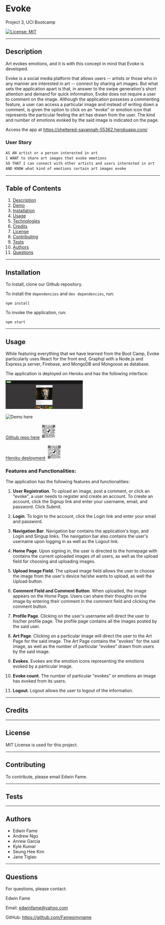 # Evoke
Project 3, UCI Bootcamp

[![License: MIT](https://img.shields.io/badge/License-MIT-yellow.svg)](https://opensource.org/licenses/MIT)

---
## Description

Art evokes emotions, and it is with this concept in mind that Evoke is developed. 

Evoke is a social media platform that allows users -- artists or those who in any manner are interested in art -- connect by sharing art images. But what sets the application apart is that, in answer to the swipe generation's short attention and demand for quick information, Evoke does not require a user to comment on the image. Although the application posseses a commenting feature, a user can access a particular image and instead of writing down a comment, is given the option to click on an "evoke" or emotion icon that represents the particular feeling the art has drawn from the user. The kind and number of emotions evoked by the said image is indicated on the page.

Access the app at https://sheltered-savannah-55362.herokuapp.com/


### User Story
```md
AS AN artist or a person interested in art
I WANT to share art images that evoke emotions
SO THAT I can connect with other artists and users interested in art
AND KNOW what kind of emotions certain art images evoke
```

---

## Table of Contents
1. [Description](#description)
2. [Demo](#demo)
3. [Installation](#installation)
4. [Usage](#usage)
5. [Technologies](#technologies)
6. [Credits](#credits)
7. [License](#license)
8. [Contributing](#contributing)
9. [Tests](#tests)
10. [Authors](#authors)
11. [Questions](#questions)

---
## Installation

To install, clone our Github repository.

To install the `dependencies` and `dev dependencies`, run: 
```
npm install
```

To invoke the application, run:
```
npm start
```

---

## Usage

While featuring everything that we have learned from the Boot Camp, Evoke particularly uses React for the front end, Graphql with a Node.js and Express.js server, Firebase, and MongoDB and Mongoose as database.

The application is deployed on Heroku and has the following interface:

<img src="./images/evoke-mainpage-image.jpg" alt="evoke-app-mainpage" width="50%"></img>

![Demo here](./images/evoke-app-demo.gif) 

[Github repo here](https://github.com/aagarc9/Art-Collection)       <img src="./images/arcCollectionGitHubRepoQRcode.png" width="10%">

[Heroku deployment](https://sheltered-savannah-55362.herokuapp.com/) <img src="./images/qrcode_sheltered-savannah-55362.herokuapp.com.png" width="10%">


### Features and Functionalities:

The application has the following features and functionalities:

1. **User Registration**. To upload an image, post a comment, or click an "evoke", a user needs to register and create an account. To create an account, click the Signup link and enter your username, email, and password. Click Submit.

2. **Login**. To login to the account, click the Login link and enter your email and password.

3. **Navigation Bar**. Navigation bar contains the application's logo, and Login and Singup links. The navigation bar also contains the user's username upon logging in as well as the Logout link.

4. **Home Page**. Upon signing in, the user is directed to the homepage with contains the current uploaded images of all users, as well as the upload field for choosing and uploading images. 

5. **Upload Image Field**. The upload image field allows the user to choose the image from the user's device he/she wants to upload, as well the Upload button. 

6. **Comment Field and Comment Button**. When uploaded, the image appears on the Home Page. Users can share their thoughts on the image by entering their comment in the comment field and clicking the comment button.

7. **Profile Page**. Clicking on the user's username will direct the user to his/her profile page. The profile page contains all the images posted by the said user. 

7. **Art Page**. Clicking on a particular image will direct the user to the Art Page for the said image. The Art Page contains the "evokes" for the said image, as well as the number of particular "evokes" drawn from users by the said image.

8. **Evokes**. Evokes are the emotion icons representing the emotions evoked by a particular image.

9. **Evoke count**. The number of particular "evokes" or emotions an image has evoked from its users. 

10. **Logout**. Logout allows the user to logout of the information.

---
## Credits

---

## License
MIT License is used for this project. 

---
## Contributing
To contribute, please email Edwin Fame. 

---
## Tests

---


## Authors
* Edwin Fame
* Andrew Ngo
* Anrew Garcia
* Kyle Kumar
* Seung Hee Kim
* Jane Tiglao

---


## Questions
For questions, please contact:

Edwin Fame

Email: edwinfame@yahoo.com 

GitHub: https://github.com/Famesmyname
